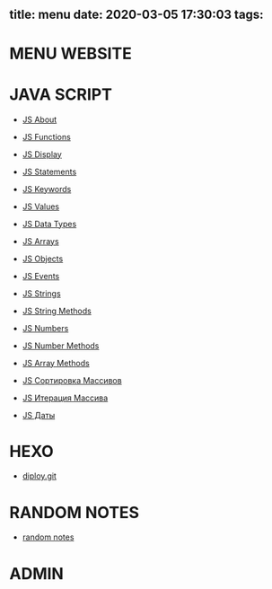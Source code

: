 title: menu
date: 2020-03-05 17:30:03
tags:
---
# MENU WEBSITE


# JAVA SCRIPT
- [JS About](/mysite/about)

- [JS Functions](/mysite/functions)

- [JS Display](/mysite/display)

- [JS Statements](/mysite/statements)

- [JS Keywords](/mysite/keywords)

- [JS Values](/mysite/values)

- [JS Data Types](/mysite/DataTypes)

- [JS Arrays](/mysite/arrays)

- [JS Objects](/mysite/objects)

- [JS Events](/mysite/Events)

- [JS Strings](/mysite/Strings)

- [JS String Methods](/mysite/stringMethods)

- [JS Numbers](/mysite/Numbers)

- [JS Number Methods](/mysite/numberMethods)

- [JS Array Methods](/mysite/arrayMethods)
- [JS Сортировка Массивов](/mysite/сортировкаМассивов)
- [JS Итерация Массива](/mysite/итерацияМассива)
- [JS Даты](/mysite/даты)
# HEXO
- [diploy.git](/mysite/deploy.git)

# RANDOM NOTES 
- [random notes](/mysite/randomNotes)




 
# ADMIN